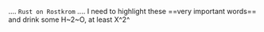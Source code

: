 ....
`Rust on Rostkrom`
....
I need to highlight these ==very important words== and drink some H~2~O, at least X^2^
